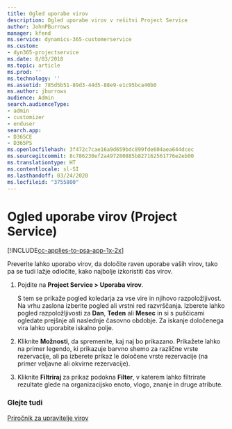 ```yaml
---
title: Ogled uporabe virov
description: Ogled uporabe virov v rešitvi Project Service
author: JohnPBurrows
manager: kfend
ms.service: dynamics-365-customerservice
ms.custom:
- dyn365-projectservice
ms.date: 8/03/2018
ms.topic: article
ms.prod: ''
ms.technology: ''
ms.assetid: 785d5b51-89d3-44d5-88e9-e1c95bca40b0
ms.author: jburrows
audience: Admin
search.audienceType:
- admin
- customizer
- enduser
search.app:
- D365CE
- D365PS
ms.openlocfilehash: 3f472c7cae16a9d659bdc899fde604aea644dcec
ms.sourcegitcommit: 8c786230ef2a497280885b827162561776e2eb00
ms.translationtype: HT
ms.contentlocale: sl-SI
ms.lasthandoff: 03/24/2020
ms.locfileid: "3755800"
---
```

# <a name="view-resource-utilization-project-service"></a>Ogled uporabe virov (Project Service)

[!INCLUDE[cc-applies-to-psa-app-1x-2x](../includes/cc-applies-to-psa-app-1x-2x.md)]

Preverite lahko uporabo virov, da določite raven uporabe vaših virov, tako pa se tudi lažje odločite, kako najbolje izkoristiti čas virov.  
  
1. Pojdite na **Project Service > Uporaba virov**. 

     S tem se prikaže pogled koledarja za vse vire in njihovo razpoložljivost. Na vrhu zaslona izberite pogled ali vrstni red razvrščanja. Izberete lahko pogled razpoložljivosti za **Dan**, **Teden** ali **Mesec** in si s puščicami ogledate prejšnje ali naslednje časovno obdobje. Za iskanje določenega vira lahko uporabite iskalno polje.      
  
2. Kliknite **Možnosti**, da spremenite, kaj naj bo prikazano. Prikažete lahko na primer legendo, ki prikazuje barvno shemo za različne vrste rezervacije, ali pa izberete prikaz le določene vrste rezervacije (na primer veljavne ali okvirne rezervacije).  

3. Kliknite **Filtriraj** za prikaz podokna **Filter**, v katerem lahko filtrirate rezultate glede na organizacijsko enoto, vlogo, znanje in druge atribute.  
  
### <a name="see-also"></a>Glejte tudi  
 [Priročnik za upravitelje virov](../project-service/resource-manager-guide.md)
